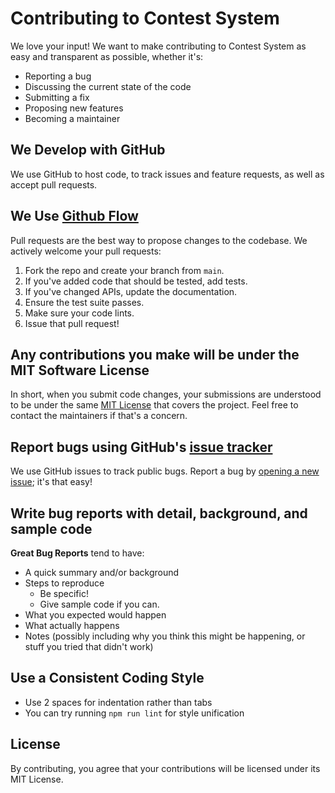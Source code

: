 # Contributing to Contest System

We love your input! We want to make contributing to Contest System as easy and transparent as possible, whether it's:

- Reporting a bug
- Discussing the current state of the code
- Submitting a fix
- Proposing new features
- Becoming a maintainer

## We Develop with GitHub

We use GitHub to host code, to track issues and feature requests, as well as accept pull requests.

## We Use [Github Flow](https://guides.github.com/introduction/flow/index.html)

Pull requests are the best way to propose changes to the codebase. We actively welcome your pull requests:

1. Fork the repo and create your branch from `main`.
2. If you've added code that should be tested, add tests.
3. If you've changed APIs, update the documentation.
4. Ensure the test suite passes.
5. Make sure your code lints.
6. Issue that pull request!

## Any contributions you make will be under the MIT Software License

In short, when you submit code changes, your submissions are understood to be under the same [MIT License](http://choosealicense.com/licenses/mit/) that covers the project. Feel free to contact the maintainers if that's a concern.

## Report bugs using GitHub's [issue tracker](https://github.com/your-username/contest-system/issues)

We use GitHub issues to track public bugs. Report a bug by [opening a new issue](https://github.com/your-username/contest-system/issues/new); it's that easy!

## Write bug reports with detail, background, and sample code

**Great Bug Reports** tend to have:

- A quick summary and/or background
- Steps to reproduce
  - Be specific!
  - Give sample code if you can.
- What you expected would happen
- What actually happens
- Notes (possibly including why you think this might be happening, or stuff you tried that didn't work)

## Use a Consistent Coding Style

* Use 2 spaces for indentation rather than tabs
* You can try running `npm run lint` for style unification

## License

By contributing, you agree that your contributions will be licensed under its MIT License.